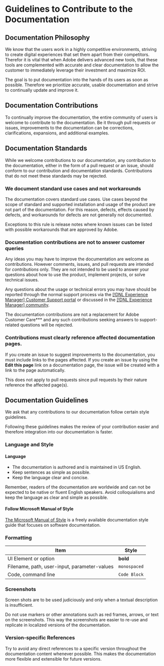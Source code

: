 # Guidelines to Contribute to the Documentation

## Documentation Philosophy

We know that the users work in a highly competitive environments, striving to create digital experiences that set them apart from their competitors. Therefor it is vital that when Adobe delivers advanced new tools, that these tools are complemented with accurate and clear documentation to allow the customer to immediately leverage their investment and maximize ROI.

The goal is to put documentation into the hands of its users as soon as possible. Therefore we prioritize accurate, usable documentation and strive to continually update and improve it.

## Documentation Contributions

To continually improve the documentation, the entire community of users is welcome to contribute to the documentation. Be it through pull requests or issues, improvements to the documentation can be corrections, clarifications, expansions, and additional examples.

## Documentation Standards

While we welcome contributions to our documentation, any contribution to the documentation, either in the form of a pull request or an issue, should conform to our contribution and documentation standards. Contributions that do not meet these standards may be rejected.

### We document standard use cases and not workarounds

The documentation covers standard use cases. Use cases beyond the scope of standard and supported installation and usage of the product are not part of the documentation. For this reason, defects, effects caused by defects, and workarounds for defects are not generally not documented.

Exceptions to this rule is release notes where known issues can be listed with possible workarounds that are approved by Adobe.

### Documentation contributions are not to answer customer queries

Any ideas you may have to improve the documentation are welcome as contributions. However comments, issues, and pull requests are intended for *contributions* only. They are not intended to be used to answer your questions about how to use the product, implement projects, or solve technical issues.

Any questions about the usage or technical errors you may have should be reported through the normal support process via the [[!DNL Experience Manager] Customer Support portal](https://experienceleague.adobe.com/?support-solution=Experience+Manager#home) or discussed in the [[!DNL Experience Manager] community](https://experienceleaguecommunities.adobe.com/t5/adobe-experience-manager/ct-p/adobe-experience-manager-community).

The documentation contributions are not a replacement for Adobe Customer Care*** and any such contributions seeking answers to support-related questions will be rejected.

### Contributions must clearly reference affected documentation pages.

If you create an issue to suggest improvements to the documentation, you must include links to the pages affected. If you create an issue by using the **Edit this page** link on a documentation page, the issue will be created with a link to the page automatically.

This does not apply to pull requests since pull requests by their nature reference the affected page(s).

## Documentation Guidelines

We ask that any contributions to our documentation follow certain style guidelines.

Following these guidelines makes the review of your contribution easier and therefore integration into our documentation is faster.

### Language and Style

#### Language

* The documentation is authored and is maintained in US English.
* Keep sentences as simple as possible.
* Keep the language clear and concise.

Remember, readers of the documentation are worldwide and can not be expected to be native or fluent English speakers. Avoid colloquialisms and keep the language as clear and simple as possible.

#### Follow Microsoft Manual of Style

[The Microsoft Manual of Style](https://docs.microsoft.com/en-us/style-guide/welcome/) is a freely available documentation style guide that focuses on software documentation.

### Formatting

|                     Item                     |      Style       |
| -------------------------------------------- | ---------------- |
| UI Element or option                         | **bold**         |
| Filename, path, user-input, parameter-values | `monospaced`     |
| Code, command line                           | ```Code Block``` |

### Screenshots

Screen shots are to be used judiciously and only when a textual description is insufficient.

Do not use markers or other annotations such as red frames, arrows, or text on the screenshots. This way the screenshots are easier to re-use and replicate in localized versions of the documentation.

### Version-specific References

Try to avoid any direct references to a specific version throughout the documentation content whenever possible. This makes the documentation more flexible and extensible for future versions.
